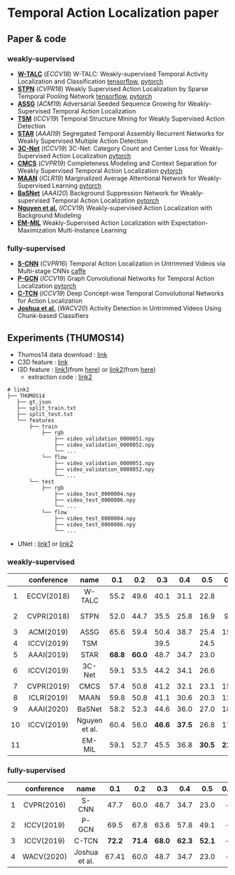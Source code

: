 # Temporal Action Localization paper

## Paper & code

### weakly-supervised
- [**W-TALC**](https://arxiv.org/abs/1807.10418) (*ECCV18*) W-TALC: Weakly-supervised Temporal Activity Localization and Classification [tensorflow](https://github.com/sujoyp/wtalc-tensorflow), [pytorch](https://github.com/sujoyp/wtalc-pytorch)
- [**STPN**](http://openaccess.thecvf.com/content_cvpr_2018/html/Nguyen_Weakly_Supervised_Action_CVPR_2018_paper.html) (*CVPR18*) Weakly Supervised Action Localization by Sparse Temporal Pooling Network [tensorflow](https://github.com/bellos1203/STPN), [pytorch](https://github.com/demianzhang/weakly-action-localization)
- [**ASSG**](https://dl.acm.org/doi/abs/10.1145/3343031.3351044) (*ACM19*) Adversarial Seeded Sequence Growing for Weakly-Supervised Temporal Action Localization
- [**TSM**](http://openaccess.thecvf.com/content_ICCV_2019/html/Yu_Temporal_Structure_Mining_for_Weakly_Supervised_Action_Detection_ICCV_2019_paper.html) (*ICCV19*) Temporal Structure Mining for Weakly Supervised Action Detection
- [**STAR**](https://www.aaai.org/ojs/index.php/AAAI/article/view/4939) (*AAAI19*) Segregated Temporal Assembly Recurrent Networks for Weakly Supervised Multiple Action Detection
- [**3C-Net**](http://openaccess.thecvf.com/content_ICCV_2019/html/Narayan_3C-Net_Category_Count_and_Center_Loss_for_Weakly-Supervised_Action_Localization_ICCV_2019_paper.html) (*ICCV19*) 3C-Net: Category Count and Center Loss for Weakly-Supervised Action Localization [pytorch](https://github.com/naraysa/3c-net)
- [**CMCS**](http://openaccess.thecvf.com/content_CVPR_2019/html/Liu_Completeness_Modeling_and_Context_Separation_for_Weakly_Supervised_Temporal_Action_CVPR_2019_paper.html) (*CVPR19*) Completeness Modeling and Context Separation for Weakly Supervised
Temporal Action Localization [pytorch](https://github.com/Finspire13/CMCS-Temporal-Action-Localization)
- [**MAAN**](https://arxiv.org/abs/1905.08586) (*ICLR19*) Marginalized Average Attentional Network for Weakly-Supervised Learning [pytorch](https://github.com/yyuanad/MAAN)
- [**BaSNet**](https://arxiv.org/abs/1911.09963) (*AAAI20*) Background Suppression Network for Weakly-supervised Temporal Action Localization [pytorch](https://github.com/Pilhyeon/BaSNet-pytorch)
- [**Nguyen et al.**](http://openaccess.thecvf.com/content_ICCV_2019/html/Nguyen_Weakly-Supervised_Action_Localization_With_Background_Modeling_ICCV_2019_paper.html) (*ICCV19*) Weakly-supervised Action Localization with Background Modeling
- [**EM-MIL**](https://arxiv.org/pdf/2004.00163.pdf) Weakly-Supervised Action Localization with Expectation-Maximization Multi-Instance Learning


### fully-supervised
- [**S-CNN**](http://openaccess.thecvf.com/content_cvpr_2016/html/Shou_Temporal_Action_Localization_CVPR_2016_paper.html) (*CVPR16*) Temporal Action Localization in Untrimmed Videos via Multi-stage CNNs [caffe](https://github.com/zhengshou/scnn)
- [**P-GCN**](http://openaccess.thecvf.com/content_ICCV_2019/html/Zeng_Graph_Convolutional_Networks_for_Temporal_Action_Localization_ICCV_2019_paper.html) (*ICCV19*) Graph Convolutional Networks for Temporal Action Localization [pytorch](https://github.com/Alvin-Zeng/PGCN)
- [**C-TCN**](https://arxiv.org/abs/1908.09442) (*ICCV19*) Deep Concept-wise Temporal Convolutional Networks for Action Localization
- [**Joshua et al.**](http://openaccess.thecvf.com/content_WACVW_2020/html/w5/Gleason_Activity_Detection_in_Untrimmed_Videos_Using_Chunk-based_Classifiers_WACVW_2020_paper.html) (*WACV20*) Activity Detection in Untrimmed Videos Using Chunk-based Classifiers

## Experiments (THUMOS14)

- Thumos14 data download : [link](https://www.crcv.ucf.edu/THUMOS14/download.html)
- C3D feature : [link](https://github.com/wzmsltw/BSN-boundary-sensitive-network/issues/24)
- I3D feature : [link1](https://emailucr-my.sharepoint.com/personal/sujoy_paul_email_ucr_edu/_layouts/15/onedrive.aspx?id=%2Fpersonal%2Fsujoy%5Fpaul%5Femail%5Fucr%5Fedu%2FDocuments%2Fwtalc%2Dfeatures&originalPath=aHR0cHM6Ly9lbWFpbHVjci1teS5zaGFyZXBvaW50LmNvbS86ZjovZy9wZXJzb25hbC9zdWpveV9wYXVsX2VtYWlsX3Vjcl9lZHUvRXMxemJIUVk0UHhLaFVrZGd2V0h0VTBCSy1feXVnYVNqWEs4NGtXc0IwWEQwdz9ydGltZT1mRmxCOTZIUTEwZw)(from [here](https://github.com/sujoyp/wtalc-pytorch)) or [link2](https://drive.google.com/file/d/1NsVN2SPYEcS6sDnN4sfv2cAl0B0I8sp3/view)(from [here](https://github.com/Pilhyeon/BaSNet-pytorch))
  - extraction code : [link2](https://github.com/piergiaj/pytorch-i3d)
```
# link2
├── THUMOS14
   ├── gt.json
   ├── split_train.txt
   ├── split_test.txt
   └── features
       ├── train
           ├── rgb
               ├── video_validation_0000051.npy
               ├── video_validation_0000052.npy
               └── ...
           └── flow
               ├── video_validation_0000051.npy
               ├── video_validation_0000052.npy
               └── ...
       └── test
           ├── rgb
               ├── video_test_0000004.npy
               ├── video_test_0000006.npy
               └── ...
           └── flow
               ├── video_test_0000004.npy
               ├── video_test_0000006.npy
               └── ...
```
- UNet : [link1](https://onedrive.live.com/?cid=b3a6589c924973b9&id=B3A6589C924973B9%2133792&authkey=!ACJJB7BMDWi3540) or [link2](https://pan.baidu.com/s/1ussSNpI1nsXc7TpuT7inVA)

### weakly-supervised

||conference|name|0.1|0.2|0.3|0.4|0.5|0.6|0.7|0.8|0.9|code|
|:---:|:---:|:---:|:---:|:---:|:---:|:---:|:---:|:---:|:---:|:---:|:---:|:---:|
|1|ECCV(2018)|W-TALC|55.2|49.6|40.1|31.1|22.8|-|7.6|-|-|[tensor](https://github.com/sujoyp/wtalc-tensorflow), [pytorch](https://github.com/sujoyp/wtalc-pytorch)|
|2|CVPR(2018)|STPN|52.0|44.7|35.5|25.8|16.9|9.9|4.3|1.2|0.1|[tensor](https://github.com/bellos1203/STPN), [pytorch](https://github.com/demianzhang/weakly-action-localization)|
|3|ACM(2019)|ASSG|65.6|59.4|50.4|38.7|25.4|15.0|6.6||||
|4|ICCV(2019)|TSM|||39.5||24.5||7.1|||
|5|AAAI(2019)|STAR|**68.8**|**60.0**|48.7|34.7|23.0|-|-|-|-||
|6|ICCV(2019)|3C-Net|59.1|53.5|44.2|34.1|26.6|-|8.1|-|-|[pytorch](https://github.com/naraysa/3c-net)|
|7|CVPR(2019)|CMCS|57.4|50.8|41.2|32.1|23.1|15.0|7.0|-|-|[pytorch](https://github.com/Finspire13/CMCS-Temporal-Action-Localization)|
|8|ICLR(2019)|MAAN|59.8|50.8|41.1|30.6|20.3|12.0|6.9|-|-|[pytorch](https://github.com/yyuanad/MAAN)|
|9|AAAI(2020)|BaSNet|58.2|52.3|44.6|36.0|27.0|18.6|10.4|3.9|0.5|[pytorch](https://github.com/Pilhyeon/BaSNet-pytorch)|
|10|ICCV(2019)|Nguyen et al.|60.4|56.0|**46.6**|**37.5**|26.8|17.6|9.0|3.3|0.4||
|11||EM-MIL|59.1|52.7|45.5|36.8|**30.5**|**22.7**|**16.4**|-|-||

### fully-supervised

||conference|name|0.1|0.2|0.3|0.4|0.5|0.6|0.7|0.8|0.9|code|
|:---:|:---:|:---:|:---:|:---:|:---:|:---:|:---:|:---:|:---:|:---:|:---:|:---:|
|1|CVPR(2016)|S-CNN|47.7|60.0|48.7|34.7|23.0|-|-|-|-|[caffe](https://github.com/zhengshou/scnn)|
|2|ICCV(2019)|P-GCN|69.5|67.8|63.6|57.8|49.1|-|-|-|-|[pytorch](https://github.com/Alvin-Zeng/PGCN)|
|3|ICCV(2019)|C-TCN|**72.2**|**71.4**|**68.0**|**62.3**|**52.1**|-|-|-|-||
|4|WACV(2020)|Joshua et al.|67.41|60.0|48.7|34.7|23.0|-|-|-|-||
